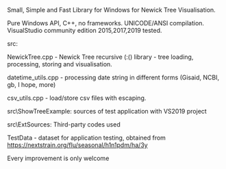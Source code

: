 
Small, Simple and Fast Library for Windows  for Newick Tree Visualisation.

Pure Windows API, C++, no frameworks.
UNICODE/ANSI compilation.
VisualStudio community edition 2015,2017,2019 tested.

src:

NewickTree.cpp - Newick Tree recursive (:() library - tree loading, processing, storing and visualisation.

datetime_utils.cpp  - processing date string in different forms (Gisaid, NCBI, gb, I hope, more)

csv_utils.cpp - load/store csv files with escaping.

src\ShowTreeExample:  sources of test application with VS2019 project

src\ExtSources:      Third-party codes used

TestData - dataset for application testing, obtained from
https://nextstrain.org/flu/seasonal/h1n1pdm/ha/3y


Every improvement is only welcome

